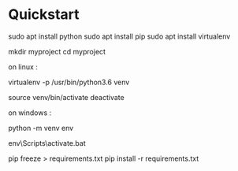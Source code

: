 # Quickstart

sudo apt install python
sudo apt install pip
sudo apt install virtualenv

mkdir myproject
cd myproject

on linux :

virtualenv -p /usr/bin/python3.6 venv

source venv/bin/activate
deactivate

on windows :

python -m venv env

env\Scripts\activate.bat

pip freeze > requirements.txt
pip install -r requirements.txt
